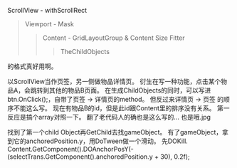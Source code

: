 ScrollView - withScrollRect
>Viewport - Mask
>>Content - GridLayoutGroup & Content Size Fitter
>>>TheChildObjects

的格式真好用啊。

以ScrollView当作页签，另一侧做物品详情页。
衍生在写一种功能，点击某个物品A，会跳转到其他的物品B页面。
在生成ChildObjects的同时，可以写进btn.OnClick();，自带了页签 -> 详情页的method。
但反过来详情页 -> 页签 的顺序不能这么写。
现在有物品B的id，但是此id跟Content里的排序没有关系。
第一反应是搞个array对照一下。
翻了老代码人的确也是这么写的…
也是哦.jpg

找到了第一个child Object再GetChild去找gameObject。
有了gameObject，拿到它的anchoredPosition.y，用DoTween做一个滑动。
先DOKill.
Content.GetComponent<RectTransform>().DOAnchorPosY(-(selectTrans.GetComponent<RectTransform>().anchoredPosition.y + 30), 0.2f);
